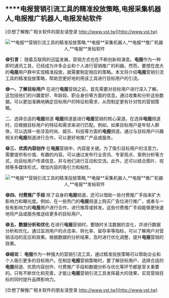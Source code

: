 ## ****电报**营销引流工具的精准投放策略,**电报**采集机器人,**电报**推广机器人,**电报**发帖软件**

[😍想了解推广相关软件的朋友请登录 http://www.vst.tw](http://www.vst.tw)

 <center><img src="https://vst.tw/MP4/tuiguang/png/6.png" alt="**电报**营销引流工具的精准投放策略,**电报**采集机器人,**电报**推广机器人,**电报**发帖软件"></center>

**😄引言：**
随着互联网的迅猛发展，营销方式也在不断创新和演变。**电报**作为一种即时通讯工具，已经成为许多企业和个人进行营销推广的利器。然而，要想在庞大的**电报**用户群中实现精准投放，就需要制定相应的策略。本文将介绍**电报**营销引流工具的精准投放策略，帮助您更好地利用该工具进行目标用户的引流。

**😄一、了解目标用户**
在进行**电报**营销之前，首先需要对目标用户进行深入了解。这包括他们的兴趣爱好、年龄段、职业身份等方面的信息。通过收集和分析这些数据，可以更加准确地确定目标用户的特征和需求，从而制定更有针对性的营销策略。

二、选择合适的**电报**频道
**电报**频道是进行**电报**营销的核心渠道。在选择**电报**频道时，应根据目标用户的特征和需求来进行匹配。例如，如果目标用户是年轻人群体，可以选择一些涉及时尚、娱乐、科技等方面的**电报**频道。通过与目标用户兴趣相关的**电报**频道进行合作，可以更好地推广产品或服务。

**😄三、优质内容创作**
在**电报**营销中，内容是关键。为了吸引目标用户的注意力，需要提供有价值、有趣的内容。可以通过发布行业资讯、专家观点、案例分析等方式，向目标用户传递信息，并与他们进行互动和交流。此外，还可以结合图片、视频等多媒体形式，增加内容的吸引力和粘性。

 <center><img src="https://vst.tw/MP4/tuiguang/png/7.png" alt="**电报**营销引流工具的精准投放策略,**电报**采集机器人,**电报**推广机器人,**电报**发帖软件"></center>

**😄四、付费推广手段**
除了自身的**电报**频道，还可以借助一些付费推广手段来扩大影响力和曝光度。例如，在一些热门的**电报**频道上购买广告位进行推广，或者与一些有影响力的**电报**用户进行合作，进行推荐或转发。这些付费推广手段能够更快速地将产品或服务推送给更多的目标用户。

**😄五、数据分析和优化**
在进行**电报**营销时，要随时关注数据的变化，并进行数据分析和优化。通过监测用户的点击率、转化率、留存率等指标，可以了解用户对营销活动的反应和效果。根据数据的分析结果，及时进行优化调整，提升**电报**营销的效果。

**😄结论：**
**电报**作为一种强大的营销引流工具，通过精准投放策略可以帮助企业和个人吸引更多的目标用户。在制定**电报**营销策略时，要了解目标用户、选择合适的**电报**频道、优质内容创作、付费推广手段和数据分析与优化等环节都是至关重要的。只有不断优化和完善，才能让**电报**营销引流工具发挥最大的效果，实现营销目标的同时提升品牌影响力。

[😍想了解推广相关软件的朋友请登录 http://www.vst.tw](http://www.vst.tw)



